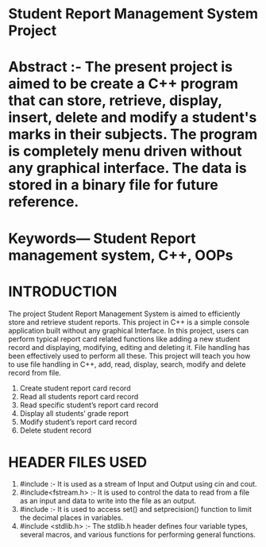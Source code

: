 # Student Report Management System Project
# Abstract :- The present project is aimed to be create a C++  program  that  can  store,  retrieve,  display,  insert, delete and modify a student's marks in their subjects. The program  is  completely  menu  driven  without  any graphical interface. The data is stored in a binary file for future reference.
# Keywords— Student Report management system, C++, OOPs
# INTRODUCTION 
The project Student Report Management System is aimed to efficiently store and retrieve student reports.
This project in C++ is a simple console application built without any  graphical  Interface.  In  this  project,  users  can perform typical report card related functions like adding a new student record and displaying, modifying, editing and deleting it. File handling has been effectively used to perform all these. This project will teach you how to use file handling in C++, add, read, display, search, modify and delete record from file. 
1.  Create  student  report  card  record
2.  Read  all  students  report  card  record
3.  Read  specific  student’s  report  card  record
4.  Display all students’ grade report
5.  Modify  student’s  report  card  record
6.  Delete  student  record

# HEADER FILES USED
1. #include<iostream> :- It is used as a stream of Input and Output using cin and cout. 
2. #include<fstream.h> :- It is used to control the data to read from a file as an input and data to write into the file as an output. 
3. #include<iomanip> :- It is used  to access set() and  setprecision() function to limit the decimal places in variables.
4. #include <stdlib.h> :- The stdlib.h header defines four variable types,  several macros,  and  various  functions  for  performing  general functions. 
